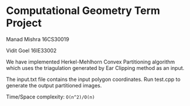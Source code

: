 # Computational Geometry Term Project

Manad Mishra 16CS30019

Vidit Goel 16IE33002


We have implemented Herkel-Mehlhorn Convex Partitioning algorithm which uses
the triagulation generated by Ear Clipping method as an input. 

The input.txt file contains the input polygon coordinates. Run test.cpp to
generate the output partitioned images.

Time/Space complexity: `O(n^2)/O(n)`
